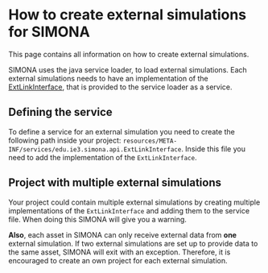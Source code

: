 # How to create external simulations for SIMONA

This page contains all information on how to create external simulations.

SIMONA uses the java service loader, to load external simulations. Each external simulations needs to have an
implementation of the [ExtLinkInterface](/extlinkinterface), that is provided to the service loader as a service.


## Defining the service

To define a service for an external simulation you need to create the following path inside your project:
`resources/META-INF/services/edu.ie3.simona.api.ExtLinkInterface`. Inside this file you need to add the implementation
of the `ExtLinkInterface`.


## Project with multiple external simulations
Your project could contain multiple external simulations by creating multiple implementations of the `ExtLinkInterface`
and adding them to the service file. When doing this SIMONA will give you a warning. 


**Also**, each asset in SIMONA can only receive external data from **one** external simulation. If two external simulations
are set up to provide data to the same asset, SIMONA will exit with an exception. Therefore, it is encouraged to create
an own project for each external simulation.
